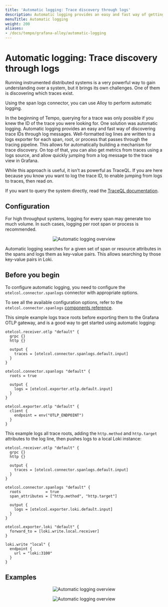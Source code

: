 ```yaml
---
title: 'Automatic logging: Trace discovery through logs'
description: Automatic logging provides an easy and fast way of getting trace discovery through logs.
menuTitle: Automatic logging
weight: 200
aliases:
- /docs/tempo/grafana-alloy/automatic-logging
---
```


# Automatic logging: Trace discovery through logs

Running instrumented distributed systems is a very powerful way to gain
understanding over a system, but it brings its own challenges. One of them is
discovering which traces exist.

Using the span logs connector, you can use Alloy to perform automatic logging.

In the beginning of Tempo, querying for a trace was only possible if you knew
the ID of the trace you were looking for. One solution was automatic logging.
Automatic logging provides an easy and fast way of discovering trace IDs
through log messages.
Well-formatted log lines are written to a logs exporter
for each span, root, or process that passes through the tracing
pipeline. This allows for automatically building a mechanism for trace discovery.
On top of that, you can also get metrics from traces using a logs source, and
allow quickly jumping from a log message to the trace view in Grafana.

While this approach is useful, it isn't as powerful as TraceQL.
If you are here because you know you want to log the
trace ID, to enable jumping from logs to traces, then read on.

If you want to query the system directly, read the [TraceQL
documentation](https://grafana.com/docs/tempo/<TEMPO_VERSION>/traceql).

## Configuration

For high throughput systems, logging for every span may generate too much volume.
In such cases, logging per root span or process is recommended.

<p align="center"><img src="../tempo-auto-log.svg" alt="Automatic logging overview"></p>

Automatic logging searches for a given set of span or resource attributes in the spans and logs them as key-value pairs.
This allows searching by those key-value pairs in Loki.

## Before you begin

To configure automatic logging, you need to configure the `otelcol.connector.spanlogs` connector with
appropriate options.

To see all the available configuration options, refer to the `otelcol.connector.spanlogs` [components reference](https://grafana.com/docs/alloy/<ALLOY_VERSION>/reference/components/otelcol/otelcol.connector.spanlogs/).

This simple example logs trace roots before exporting them to the Grafana OTLP gateway,
and is a good way to get started using automatic logging:

```alloy
otelcol.receiver.otlp "default" {
  grpc {}
  http {}

  output {
    traces = [otelcol.connector.spanlogs.default.input]
  }
}

otelcol.connector.spanlogs "default" {
  roots = true

  output {
    logs = [otelcol.exporter.otlp.default.input]
  }
}

otelcol.exporter.otlp "default" {
  client {
    endpoint = env("OTLP_ENDPOINT")
  }
}
```

This example logs all trace roots, adding the `http.method` and `http.target` attributes to the log line,
then pushes logs to a local Loki instance:

```alloy
otelcol.receiver.otlp "default" {
  grpc {}
  http {}

  output {
    traces = [otelcol.connector.spanlogs.default.input]
  }
}

otelcol.connector.spanlogs "default" {
  roots           = true
  span_attributes = ["http.method", "http.target"]

  output {
    logs = [otelcol.exporter.loki.default.input]
  }
}

otelcol.exporter.loki "default" {
  forward_to = [loki.write.local.receiver]
}

loki.write "local" {
  endpoint {
    url = "loki:3100"
  }
}
```

## Examples

<p align="center"><img src="../automatic-logging-example-query.png" alt="Automatic logging overview"></p>
<p align="center"><img src="../automatic-logging-example-results.png" alt="Automatic logging overview"></p>
